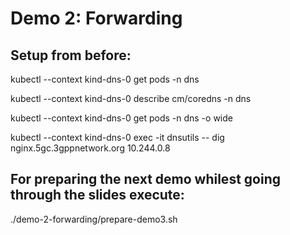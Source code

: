 # Demo 2: Forwarding

## Setup from before:

kubectl --context kind-dns-0 get pods -n dns

kubectl --context kind-dns-0 describe cm/coredns -n dns

kubectl --context kind-dns-0 get pods -n dns -o wide

kubectl --context kind-dns-0 exec -it dnsutils -- dig nginx.5gc.3gppnetwork.org 10.244.0.8

## For preparing the next demo whilest going through the slides execute:
./demo-2-forwarding/prepare-demo3.sh
